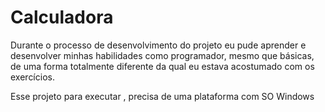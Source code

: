 # Calculadora
Durante o processo de desenvolvimento do projeto eu  pude aprender e desenvolver minhas habilidades como programador, mesmo que básicas, de uma forma totalmente diferente da qual eu estava acostumado com os exercícios.


Esse projeto para executar , precisa de uma plataforma com SO Windows 
